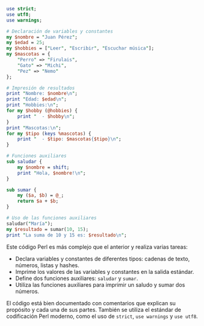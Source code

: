 ```perl
use strict;
use utf8;
use warnings;

# Declaración de variables y constantes
my $nombre = "Juan Pérez";
my $edad = 25;
my $hobbies = ["Leer", "Escribir", "Escuchar música"];
my $mascotas = {
    "Perro" => "Firulais",
    "Gato" => "Michi",
    "Pez" => "Nemo"
};

# Impresión de resultados
print "Nombre: $nombre\n";
print "Edad: $edad\n";
print "Hobbies:\n";
for my $hobby (@hobbies) {
    print "  - $hobby\n";
}
print "Mascotas:\n";
for my $tipo (keys %mascotas) {
    print "  - $tipo: $mascotas{$tipo}\n";
}

# Funciones auxiliares
sub saludar {
    my $nombre = shift;
    print "Hola, $nombre!\n";
}

sub sumar {
    my ($a, $b) = @_;
    return $a + $b;
}

# Uso de las funciones auxiliares
saludar("María");
my $resultado = sumar(10, 15);
print "La suma de 10 y 15 es: $resultado\n";
```

Este código Perl es más complejo que el anterior y realiza varias tareas:

* Declara variables y constantes de diferentes tipos: cadenas de texto, números, listas y hashes.
* Imprime los valores de las variables y constantes en la salida estándar.
* Define dos funciones auxiliares: `saludar` y `sumar`.
* Utiliza las funciones auxiliares para imprimir un saludo y sumar dos números.

El código está bien documentado con comentarios que explican su propósito y cada una de sus partes. También se utiliza el estándar de codificación Perl moderno, como el uso de `strict`, `use warnings` y `use utf8`.